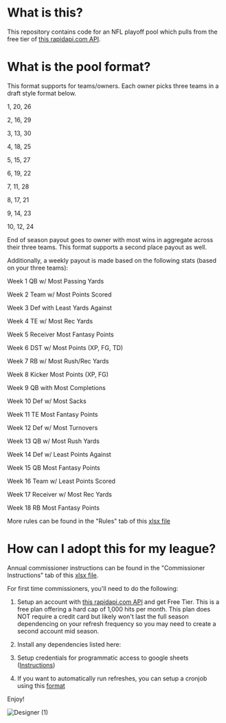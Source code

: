 # What is this? 
This repository contains code for an NFL playoff pool which pulls from the free tier of [this rapidapi.com API](https://rapidapi.com/tank01/api/tank01-nfl-live-in-game-real-time-statistics-nfl). 

# What is the pool format? 
This format supports for teams/owners. Each owner picks three teams in a draft style format below.

1, 20, 26

2, 16, 29

3, 13, 30

4, 18, 25

5, 15, 27

6, 19, 22

7, 11, 28

8, 17, 21

9, 14, 23

10, 12, 24

End of season payout goes to owner with most wins in aggregate across their three teams. This format supports a second place payout as well. 

Additionally, a weekly payout is made based on the following stats (based on your three teams):

Week 1	QB w/ Most Passing Yards

Week 2	Team w/ Most Points Scored

Week 3	Def with Least Yards Against

Week 4	TE w/ Most Rec Yards

Week 5	Receiver Most Fantasy Points

Week 6	DST w/ Most Points (XP, FG, TD)

Week 7	RB w/ Most Rush/Rec Yards

Week 8	Kicker Most Points (XP, FG) 

Week 9	QB with Most Completions

Week 10	Def w/ Most Sacks

Week 11	TE Most Fantasy Points

Week 12	Def w/ Most Turnovers

Week 13	QB w/ Most Rush Yards

Week 14	Def w/ Least Points Against

Week 15	QB Most Fantasy Points

Week 16	Team w/ Least Points Scored

Week 17	Receiver w/ Most Rec Yards

Week 18	RB Most Fantasy Points

More rules can be found in the "Rules" tab of this [xlsx file](https://github.com/sagarsuri89/Weekly_NFL_Pool/blob/main/NFLPPA%20est.%202022.xlsx)

# How can I adopt this for my league? 
Annual commissioner instructions can be found in the "Commissioner Instructions" tab of this [xlsx file](https://github.com/sagarsuri89/Weekly_NFL_Pool/blob/main/NFLPPA%20est.%202022.xlsx).

For first time commissioners, you'll need to do the following: 

1) Setup an account with [this rapidapi.com API](https://rapidapi.com/tank01/api/tank01-nfl-live-in-game-real-time-statistics-nfl) and get Free Tier. This is a free plan offering a hard cap of 1,000 hits per month. This plan does NOT require a credit card but likely won't last the full season dependencing on your refresh frequency so you may need to create a second account mid season.

2) Install any dependencies listed here:

3) Setup credentials for programmatic access to google sheets ([Instructions](https://developers.google.com/sheets/api/quickstart/python)) 

4) If you want to automatically run refreshes, you can setup a cronjob using this [format](https://github.com/sagarsuri89/Weekly_NFL_Pool/blob/main/crontab.txt)

Enjoy! 

![Designer (1)](https://github.com/user-attachments/assets/d3f0f7d7-036b-4015-bb04-1fcb162b30d7)
